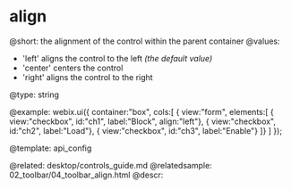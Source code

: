 align
=============


@short: the alignment of the control within the parent container
@values:
- 'left'	aligns the control to the left <i>(the default value)</i>
- 'center'  centers the control
- 'right'  aligns the control to the right

@type: string 

@example:
webix.ui({
    container:"box",
    cols:[
        { view:"form", elements:[
            { view:"checkbox", id:"ch1", label:"Block", align:"left"},
            { view:"checkbox", id:"ch2", label:"Load"},
            { view:"checkbox", id:"ch3", label:"Enable"} 
        ]}
    ]
});

@template:	api_config

@related: 
	desktop/controls_guide.md
@relatedsample:
	02_toolbar/04_toolbar_align.html
@descr:

